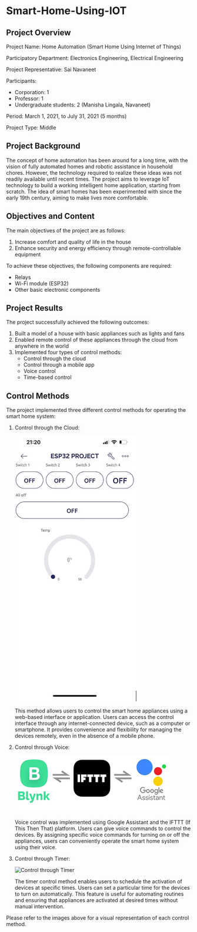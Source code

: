 # Smart-Home-Using-IOT

## Project Overview

Project Name: Home Automation (Smart Home Using Internet of Things)

Participatory Department: Electronics Engineering, Electrical Engineering

Project Representative: Sai Navaneet

Participants:
- Corporation: 1
- Professor: 1
- Undergraduate students: 2 (Manisha Lingala, Navaneet)

Period: March 1, 2021, to July 31, 2021 (5 months)

Project Type: Middle

## Project Background

The concept of home automation has been around for a long time, with the vision of fully automated homes and robotic assistance in household chores. However, the technology required to realize these ideas was not readily available until recent times. The project aims to leverage IoT technology to build a working intelligent home application, starting from scratch. The idea of smart homes has been experimented with since the early 19th century, aiming to make lives more comfortable.

## Objectives and Content

The main objectives of the project are as follows:

1. Increase comfort and quality of life in the house
2. Enhance security and energy efficiency through remote-controllable equipment

To achieve these objectives, the following components are required:

- Relays
- Wi-Fi module (ESP32)
- Other basic electronic components

## Project Results

The project successfully achieved the following outcomes:

1. Built a model of a house with basic appliances such as lights and fans
2. Enabled remote control of these appliances through the cloud from anywhere in the world
3. Implemented four types of control methods:
    - Control through the cloud
    - Control through a mobile app
    - Voice control
    - Time-based control


## Control Methods

The project implemented three different control methods for operating the smart home system:

1. Control through the Cloud:

   ![Control through the Cloud](images/appESP32.png)

   This method allows users to control the smart home appliances using a web-based interface or application. Users can access the control interface through any internet-connected device, such as a computer or smartphone. It provides convenience and flexibility for managing the devices remotely, even in the absence of a mobile phone.

2. Control through Voice:

   ![Control through Voice](images/blynk.png)

   Voice control was implemented using Google Assistant and the IFTTT (If This Then That) platform. Users can give voice commands to control the devices. By assigning specific voice commands for turning on or off the appliances, users can conveniently operate the smart home system using their voice.

3. Control through Timer:

   ![Control through Timer](images/blyn2.png)

   The timer control method enables users to schedule the activation of devices at specific times. Users can set a particular time for the devices to turn on automatically. This feature is useful for automating routines and ensuring that appliances are activated at desired times without manual intervention.

Please refer to the images above for a visual representation of each control method.
